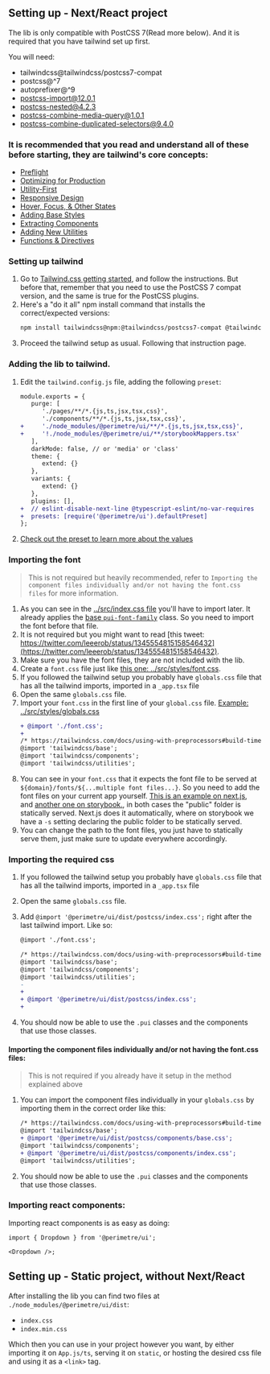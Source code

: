 ## Setting up - Next/React project

The lib is only compatible with PostCSS 7(Read more below). And it is required that you have tailwind set up first.

You will need:

- tailwindcss@tailwindcss/postcss7-compat
- postcss@^7
- autoprefixer@^9
- postcss-import@12.0.1
- postcss-nested@4.2.3
- postcss-combine-media-query@1.0.1
- postcss-combine-duplicated-selectors@9.4.0

### It is recommended that you read and understand all of these before starting, they are tailwind's core concepts:

- [Preflight](https://tailwindcss.com/docs/preflight)
- [Optimizing for Production](https://tailwindcss.com/docs/optimizing-for-production)
- [Utility-First](https://tailwindcss.com/docs/utility-first)
- [Responsive Design](https://tailwindcss.com/docs/responsive-design)
- [Hover, Focus, & Other States](https://tailwindcss.com/docs/hover-focus-and-other-states)
- [Adding Base Styles](https://tailwindcss.com/docs/adding-base-styles)
- [Extracting Components](https://tailwindcss.com/docs/extracting-components)
- [Adding New Utilities](https://tailwindcss.com/docs/adding-new-utilities)
- [Functions & Directives](https://tailwindcss.com/docs/functions-and-directives)

### Setting up tailwind

1. Go to [Tailwind.css getting started](https://tailwindcss.com/docs/installation), and follow the instructions. But before that, remember that you need to use the PostCSS 7 compat version, and the same is true for the PostCSS plugins.
1. Here's a "do it all" npm install command that installs the correct/expected versions:
   ```bash
   npm install tailwindcss@npm:@tailwindcss/postcss7-compat @tailwindcss/postcss7-compat postcss@^7 autoprefixer@^9 postcss-import@12.0.1 postcss-nested@4.2.3 postcss-combine-media-query@1.0.1 postcss-combine-duplicated-selectors@9.4.0
   ```
1. Proceed the tailwind setup as usual. Following that instruction page.

### Adding the lib to tailwind.

1. Edit the `tailwind.config.js` file, adding the following `preset`:
   ```diff
   module.exports = {
      purge: [
         './pages/**/*.{js,ts,jsx,tsx,css}',
         './components/**/*.{js,ts,jsx,tsx,css}',
   +     './node_modules/@perimetre/ui/**/*.{js,ts,jsx,tsx,css}',
   +     '!./node_modules/@perimetre/ui/**/storybookMappers.tsx'
      ],
      darkMode: false, // or 'media' or 'class'
      theme: {
         extend: {}
      },
      variants: {
         extend: {}
      },
      plugins: [],
   +  // eslint-disable-next-line @typescript-eslint/no-var-requires
   +  presets: [require('@perimetre/ui').defaultPreset]
   };
   ```
2. [Check out the preset to learn more about the values](../src/presets/default-preset.js)

### Importing the font

> This is not required but heavily recommended, refer to `Importing the component files individually and/or not having the font.css files` for more information.

1. As you can see in the [../src/index.css file](../src/index.css) you'll have to import later. It already applies the [base `pui-font-family`](../src/components/FontFamily/index.css) class. So you need to import the font before that file.
1. It is not required but you might want to read [this tweet: https://twitter.com/leeerob/status/1345554815158546432](https://twitter.com/leeerob/status/1345554815158546432).
1. Make sure you have the font files, they are not included with the lib.
1. Create a `font.css` file just like [this one: ../src/styles/font.css](../src/styles/font.css).
1. If you followed the tailwind setup you probably have `globals.css` file that has all the tailwind imports, imported in a `_app.tsx` file
1. Open the same `globals.css` file.
1. Import your `font.css` in the first line of your `global.css` file. [Example: ../src/styles/globals.css](../src/styles/globals.css)
   ```diff
   + @import './font.css';
   +
   /* https://tailwindcss.com/docs/using-with-preprocessors#build-time-imports */
   @import 'tailwindcss/base';
   @import 'tailwindcss/components';
   @import 'tailwindcss/utilities';
   ```
1. You can see in your `font.css` that it expects the font file to be served at `${domain}/fonts/${...multiple font files...}`. So you need to add the font files on your current app yourself. [This is an example on next.js](../src/pages/_document.tsx), and [another one on storybook.](../.storybook/preview-head.html), in both cases the "public" folder is statically served. Next.js does it automatically, where on storybook we have a `-s` setting declaring the public folder to be statically served.
1. You can change the path to the font files, you just have to statically serve them, just make sure to update everywhere accordingly.

### Importing the required css

1. If you followed the tailwind setup you probably have `globals.css` file that has all the tailwind imports, imported in a `_app.tsx` file
1. Open the same `globals.css` file.
1. Add `@import '@perimetre/ui/dist/postcss/index.css';` right after the last tailwind import. Like so:

   ```diff
   @import './font.css';

   /* https://tailwindcss.com/docs/using-with-preprocessors#build-time-imports */
   @import 'tailwindcss/base';
   @import 'tailwindcss/components';
   @import 'tailwindcss/utilities';
   -
   +
   + @import '@perimetre/ui/dist/postcss/index.css';
   +
   ```

1. You should now be able to use the `.pui` classes and the components that use those classes.

#### Importing the component files individually and/or not having the font.css files:

> This is not required if you already have it setup in the method explained above

1. You can import the component files individually in your `globals.css` by importing them in the correct order like this:
   ```diff
   /* https://tailwindcss.com/docs/using-with-preprocessors#build-time-imports */
   @import 'tailwindcss/base';
   + @import '@perimetre/ui/dist/postcss/components/base.css';
   @import 'tailwindcss/components';
   + @import '@perimetre/ui/dist/postcss/components/index.css';
   @import 'tailwindcss/utilities';
   ```
1. You should now be able to use the `.pui` classes and the components that use those classes.

### Importing react components:

Importing react components is as easy as doing:

```tsx
import { Dropdown } from '@perimetre/ui';

<Dropdown />;
```

## Setting up - Static project, without Next/React

After installing the lib you can find two files at `./node_modules/@perimetre/ui/dist`:

- `index.css`
- `index.min.css`

Which then you can use in your project however you want, by either importing it on `App.js/ts`, serving it on `static`, or hosting the desired css file and using it as a `<link>` tag.
